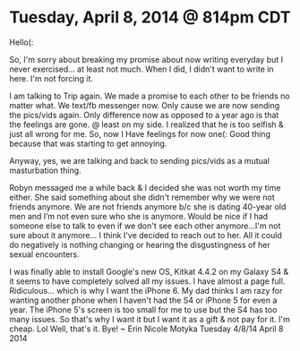 # Tuesday, April 8, 2014 @ 814pm CDT

Hello(:

So, I'm sorry about breaking my promise about now writing everyday but I never exercised… at least not much. When I did, I didn't want to write in here. I'm not forcing it.

I am talking to Trip again. We made a promise to each other to be friends no matter what. We text/fb messenger now. Only cause we are now sending the pics/vids again. Only difference now as opposed to a year ago is that the feelings are gone. @ least on my side. I realized that he is too selfish & just all wrong for me. So, now I Have feelings for now one(: Good thing because that was starting to get annoying.

Anyway, yes, we are talking and back to sending pics/vids as a mutual masturbation thing.

Robyn messaged me a while back & I decided she was not worth my time either. She said something about she didn't remember why we were not friends anymore. We are not friends anymore b/c she is dating 40-year old men and I’m not even sure who she is anymore. Would be nice if I had someone else to talk to even if we don't see each other anymore…I'm not sure about it anymore… I think I've decided to reach out to her. All it could do negatively is nothing changing or hearing the disgustingness of her sexual encounters.

I was finally able to install Google's new OS, Kitkat 4.4.2 on my Galaxy S4 & it seems to have completely solved all my issues. I have almost a page full. Ridiculous… which is why I want the iPhone 6. My dad thinks I am razy for wanting another phone when I haven't had the S4 or iPhone 5 for even a year. The iPhone 5's screen is too small for me to use but the S4 has too many issues. So that's why I want it but I want it as a gift & not pay for it. I'm cheap. Lol Well, that's it. Bye! ~ Erin Nicole Motyka Tuesday 4/8/14 April 8 2014